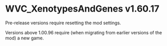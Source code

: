 # WVC_XenotypesAndGenes v1.60.17
 
Pre-release versions require resetting the mod settings.

Versions above 1.00.96 require (when migrating from earlier versions of the mod) a new game.